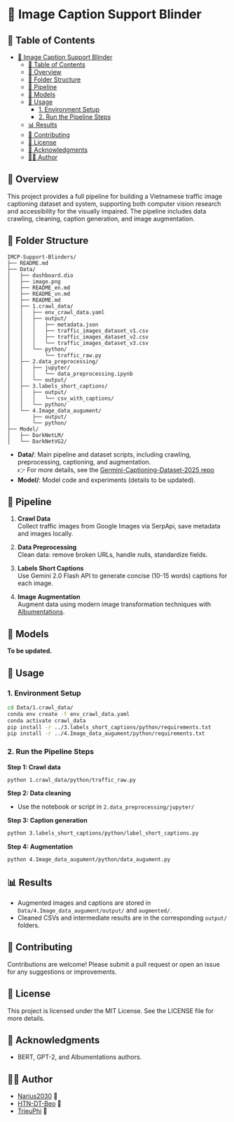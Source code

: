 # 🚦 Image Caption Support Blinder

## 📑 Table of Contents

- [🚦 Image Caption Support Blinder](#-image-caption-support-blinder)
  - [📑 Table of Contents](#-table-of-contents)
  - [📝 Overview](#-overview)
  - [📁 Folder Structure](#-folder-structure)
  - [🔗 Pipeline](#-pipeline)
  - [🤖 Models](#-models)
  - [🚀 Usage](#-usage)
    - [1. Environment Setup](#1-environment-setup)
    - [2. Run the Pipeline Steps](#2-run-the-pipeline-steps)
  - [📊 Results](#-results)
  - [🤝 Contributing](#-contributing)
  - [🪪 License](#-license)
  - [🙏 Acknowledgments](#-acknowledgments)
  - [💁‍♂️ Author](#️-author)

## 📝 Overview

This project provides a full pipeline for building a Vietnamese traffic image captioning dataset and system, supporting both computer vision research and accessibility for the visually impaired. The pipeline includes data crawling, cleaning, caption generation, and image augmentation.

## 📁 Folder Structure

```
IMCP-Support-Blinders/
├── README.md
├── Data/
│   ├── dashboard.dio
│   ├── image.png
│   ├── README_en.md
│   ├── README_vn.md
│   ├── README.md
│   ├── 1.crawl_data/
│   │   ├── env_crawl_data.yaml
│   │   ├── output/
│   │   │   ├── metadata.json
│   │   │   ├── traffic_images_dataset_v1.csv
│   │   │   ├── traffic_images_dataset_v2.csv
│   │   │   └── traffic_images_dataset_v3.csv
│   │   └── python/
│   │       └── traffic_raw.py
│   ├── 2.data_preprocessing/
│   │   ├── jupyter/
│   │   │   └── data_preprocessing.ipynb
│   │   └── output/
│   ├── 3.labels_short_captions/
│   │   ├── output/
│   │   │   └── csv_with_captions/
│   │   └── python/
│   └── 4.Image_data_augument/
│       ├── output/
│       └── python/
├── Model/
│   ├── DarkNetLM/
│   └── DarkNetVG2/
```

- **Data/**: Main pipeline and dataset scripts, including crawling, preprocessing, captioning, and augmentation.<br>
  👉 For more details, see the [Germini-Captioning-Dataset-2025 repo](https://github.com/TrieuPhi/Germini-Captioning-Dataset-2025)
- **Model/**: Model code and experiments (details to be updated).

## 🔗 Pipeline

1. **Crawl Data**  
   Collect traffic images from Google Images via SerpApi, save metadata and images locally.

2. **Data Preprocessing**  
   Clean data: remove broken URLs, handle nulls, standardize fields.

3. **Labels Short Captions**  
   Use Gemini 2.0 Flash API to generate concise (10-15 words) captions for each image.

4. **Image Augmentation**  
   Augment data using modern image transformation techniques with [Albumentations](https://albumentations.ai/).

## 🤖 Models

**To be updated.**

## 🚀 Usage

### 1. Environment Setup

```bash
cd Data/1.crawl_data/
conda env create -f env_crawl_data.yaml
conda activate crawl_data
pip install -r ../3.labels_short_captions/python/requirements.txt
pip install -r ../4.Image_data_augument/python/requirements.txt
```

### 2. Run the Pipeline Steps

**Step 1: Crawl data**

```bash
python 1.crawl_data/python/traffic_raw.py
```

**Step 2: Data cleaning**

- Use the notebook or script in `2.data_preprocessing/jupyter/`

**Step 3: Caption generation**

```bash
python 3.labels_short_captions/python/label_short_captions.py
```

**Step 4: Augmentation**

```bash
python 4.Image_data_augument/python/data_augument.py
```

## 📊 Results

- Augmented images and captions are stored in `Data/4.Image_data_augument/output/` and `augmented/`.
- Cleaned CSVs and intermediate results are in the corresponding `output/` folders.

## 🤝 Contributing

Contributions are welcome! Please submit a pull request or open an issue for any suggestions or improvements.

## 🪪 License

This project is licensed under the MIT License. See the LICENSE file for more details.

## 🙏 Acknowledgments

- BERT, GPT-2, and Albumentations authors.

## 💁‍♂️ Author

- [Narius2030](https://github.com/Narius2030) 🦉
- [HTN-DT-Beo](https://github.com/HTN-DT-Beo) 🐻
- [TrieuPhi](https://github.com/TrieuPhi) 🚀

